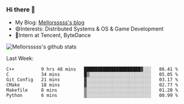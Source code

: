 ### Hi there 👋

- My Blog: [Mellorsssss's blog](https://mellorsssss.com/)
- 😄Interests: Distributed Systems & OS & Game Development
- 🤔Intern at Tencent, ByteDance


![Mellorsssss's github stats](https://github-readme-stats.vercel.app/api?username=Mellorsssss&show_icons=true&theme=radical)

<!-- ![Top Langs](https://github-readme-stats.vercel.app/api/top-langs/?username=anuraghazra&hide=javascript,html,typescript,css,glsl) -->

<!--
**Mellorsssss/Mellorsssss** is a ✨ _special_ ✨ repository because its `README.md` (this file) appears on your GitHub profile.

Here are some ideas to get you started:

- 🔭 I’m currently working on ...
- 🌱 I’m currently learning ...
- 👯 I’m looking to collaborate on ...
- 🤔 I’m looking for help with ...
- 💬 Ask me about ...
- 📫 How to reach me: ...
- 😄 Pronouns: ...
- ⚡ Fun fact: ...
-->

Last Week:
<!--START_SECTION:waka-->

```text
C++          9 hrs 48 mins   █████████████████████▓░░░   86.41 %
C            34 mins         █▒░░░░░░░░░░░░░░░░░░░░░░░   05.05 %
Git Config   21 mins         ▓░░░░░░░░░░░░░░░░░░░░░░░░   03.17 %
CMake        18 mins         ▓░░░░░░░░░░░░░░░░░░░░░░░░   02.77 %
Makefile     8 mins          ▒░░░░░░░░░░░░░░░░░░░░░░░░   01.20 %
Python       6 mins          ▒░░░░░░░░░░░░░░░░░░░░░░░░   00.99 %
```

<!--END_SECTION:waka-->
